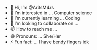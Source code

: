 - 👋 Hi, I’m @Ar3sM4rs
- 👀 I’m interested in ... Computer science
- 🌱 I’m currently learning ... Coding
- 💞️ I’m looking to collaborate on ...
- 📫 How to reach me ...
- 😄 Pronouns: ... She/Her
- ⚡ Fun fact: ... I have bendy fingers idk

<!---
Ar3sM4rs/Ar3sM4rs is a ✨ special ✨ repository because its `README.md` (this file) appears on your GitHub profile.
You can click the Preview link to take a look at your changes.
--->
